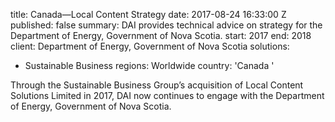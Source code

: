 
title: Canada—Local Content Strategy
date: 2017-08-24 16:33:00 Z
published: false
summary: DAI provides technical advice on strategy for the Department of Energy, Government
  of Nova Scotia.
start: 2017
end: 2018
client: Department of Energy, Government of Nova Scotia
solutions:
- Sustainable Business
regions: Worldwide
country: 'Canada '


Through the Sustainable Business Group’s acquisition of Local Content Solutions Limited in 2017, DAI now continues to engage with the Department of Energy, Government of Nova Scotia.
